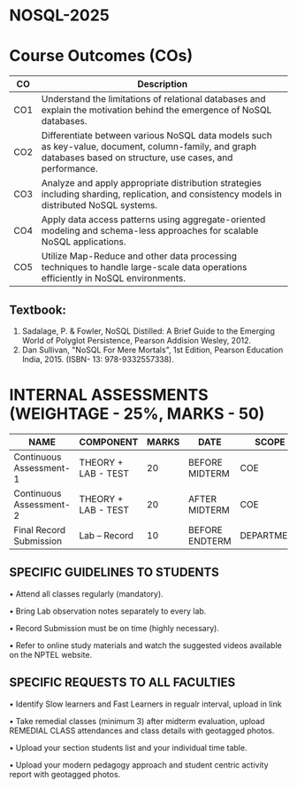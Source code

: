 # NOSQL-2025
# Course Outcomes (COs)

| CO   | Description                                                                                                                      |
|------|----------------------------------------------------------------------------------------------------------------------------------|
| CO1  | Understand the limitations of relational databases and explain the motivation behind the emergence of NoSQL databases.           |
| CO2  | Differentiate between various NoSQL data models such as key-value, document, column-family, and graph databases based on structure, use cases, and performance. |
| CO3  | Analyze and apply appropriate distribution strategies including sharding, replication, and consistency models in distributed NoSQL systems. |
| CO4  | Apply data access patterns using aggregate-oriented modeling and schema-less approaches for scalable NoSQL applications.         |
| CO5  | Utilize Map-Reduce and other data processing techniques to handle large-scale data operations efficiently in NoSQL environments. |




Textbook: 
---------
1.	Sadalage, P. & Fowler, NoSQL Distilled: A Brief Guide to the Emerging World of Polyglot Persistence, Pearson Addision Wesley, 2012. 
2.	Dan Sullivan, "NoSQL For Mere Mortals", 1st Edition, Pearson Education India, 2015. 
(ISBN- 13: 978-9332557338). 

# INTERNAL ASSESSMENTS (WEIGHTAGE - 25%,  MARKS - 50)

| NAME                        | COMPONENT            | MARKS | DATE                |  SCOPE
|-----------------------------|----------------------|-------|---------------------|------------------
| Continuous Assessment-1      | THEORY + LAB - TEST | 20    | BEFORE MIDTERM  |      COE
| Continuous Assessment-2      | THEORY + LAB - TEST  | 20    | AFTER MIDTERM   |     COE
| Final Record Submission      | Lab – Record        | 10     | BEFORE ENDTERM  | DEPARTMENT




SPECIFIC GUIDELINES TO STUDENTS
-------------------------------
•	Attend all classes regularly (mandatory).

•	Bring Lab observation notes separately to every lab.

•	Record Submission must be on time (highly necessary).

•	Refer to online study materials and watch the suggested videos available on the NPTEL website.

SPECIFIC REQUESTS TO ALL FACULTIES
----------------------------------
•	Identify Slow learners and Fast Learners in regualr interval, upload in link

• Take remedial classes (minimum 3) after midterm evaluation, upload REMEDIAL CLASS attendances and class details with geotagged photos.

•	Upload your section students list and your individual time table.

•	Upload your modern pedagogy approach and student centric activity report with geotagged photos.



